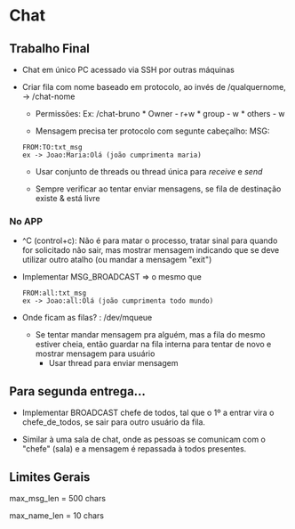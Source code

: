 # Chat

## Trabalho Final

* Chat em único PC acessado via SSH por outras máquinas
* Criar fila com nome baseado em protocolo, ao invés de /qualquernome, -> /chat-nome
    * Permissões:
        Ex:
            /chat-bruno
            * Owner - r+w
            * group - w
            * others - w
    
    * Mensagem precisa ter protocolo com segunte cabeçalho:
    MSG:
    ```
    FROM:TO:txt_msg
    ex -> Joao:Maria:Olá (joão cumprimenta maria)
    ```

    * Usar conjunto de threads ou thread única para <i>receive</i> e <i>send</i>
    
    * Sempre verificar ao tentar enviar mensagens, se fila de destinação existe & está livre

### No APP

* ^C (control+c): Não é para matar o processo, tratar sinal para quando for solicitado não sair, mas mostrar mensagem indicando que se deve utilizar outro atalho (ou mandar a mensagem "exit") 

* Implementar MSG_BROADCAST => o mesmo que 
    ```
    FROM:all:txt_msg
    ex -> Joao:all:Olá (joão cumprimenta todo mundo)
    ```

* Onde ficam as filas? : /dev/mqueue
    * Se tentar mandar mensagem pra alguém, mas a fila do mesmo estiver cheia, então guardar na fila interna para tentar de novo e mostrar mensagem para usuário
        - Usar thread para enviar mensagem


## Para segunda entrega...

* Implementar BROADCAST chefe de todos, tal que o 1º a entrar vira o chefe_de_todos, se sair para outro usuário da fila.

* Similar à uma sala de chat, onde as pessoas se comunicam com o "chefe" (sala) e a mensagem é repassada à todos presentes.


## Limites Gerais
max_msg_len = 500 chars

max_name_len = 10 chars
